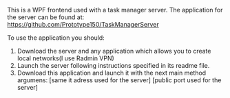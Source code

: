 This is a WPF frontend used with a task manager server.
The application for the server can be found at: https://github.com/Prototype150/TaskManagerServer

To use the application you should:
1. Download the server and any application which allows you to create local networks(I use Radmin VPN)
2. Launch the server following instructions specified in its readme file.
3. Download this application and launch it with the next main method argumens: [same it adress used for the server] [public port used for the server]
